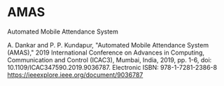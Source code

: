 # AMAS
Automated Mobile Attendance System

A. Dankar and P. P. Kundapur, "Automated Mobile Attendance System (AMAS)," 2019 International Conference on Advances in Computing, Communication and Control (ICAC3), Mumbai, India, 2019, pp. 1-6, doi: 10.1109/ICAC347590.2019.9036787.
Electronic ISBN: 978-1-7281-2386-8 
https://ieeexplore.ieee.org/document/9036787
